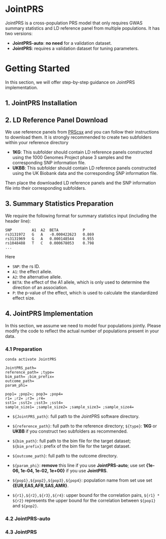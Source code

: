 # JointPRS
JointPRS is a cross-population PRS model that only requires GWAS summary statistics and LD reference panel from multiple populations. It has two versions: 
- **JointPRS-auto**: **no need** for a validation dataset.
- **JointPRS**: requires a validation dataset for tuning parameters. 

# Getting Started
In this section, we will offer step-by-step guidance on JointPRS implementation.

## 1. JointPRS Installation

## 2. LD Reference Panel Download
We use reference panels from [PRScsx](https://github.com/getian107/PRScsx#getting-started) and you can follow their instructions to download them. It is strongly recommended to create two subfolders within your reference directory

- **1KG**: This subfolder should contain LD reference panels constructed using the 1000 Genomes Project phase 3 samples and the corresponding SNP information file.
- **UKBB**: This subfolder should contain LD reference panels constructed using the UK Biobank data and the corresponding SNP information file.

Then place the downloaded LD reference panels and the SNP information file into their corresponding subfolders.

## 3. Summary Statistics Preparation
We require the following format for summary statistics input (including the header line):

```
SNP         A1  A2  BETA           P
rs3131972   G   A   -0.000422623   0.869
rs3131969   G   A   0.000148544    0.955
rs1048488   T   C   0.000678053    0.798
...
```

Here
- `SNP`: the rs ID.
-  `A1`: the effect allele.
-  `A2`: the alternative allele.
-  `BETA`: the effect of the A1 allele, which is only used to determine the direction of an association.
-  `P`: the p-value of the effect, which is used to calculate the standardized effect size.

## 4. JointPRS Implementation
In this section, we assume we need to model four populations jointly. Please modify the code to reflect the actual number of populations present in your data.

### 4.1 Preparation
```
conda activate JointPRS

JointPRS_path=
reference_path= ;type=
bim_path= ;bim_prefix=
outcome_path=
param_phi=

pop1= ;pop2=; pop3= ;pop4=
r1= ;r2= ;r3= ;r4=
sst1= ;sst2= ;sst3= ;sst4= 
sample_size1= ;sample_size2= ;sample_size3= ;sample_size4= 
```

- `${JointPRS_path}`: full path to the JointPRS software directory.
- `${reference_path}`: full path to the reference directory; `${type}`: **1KG** or **UKBB** if you construct two subfolders as recommended.
- `${bim_path}`: full path to the bim file for the target dataset; `${bim_prefix}`: prefix of the bim file for the target dataset.
- `${outcome_path}`: full path to the outcome directory.
- `${param_phi}`: **remove** this line if you use **JointPRS-auto**; use set **{1e-06, 1e-04, 1e-02, 1e+00}** if you use **JointPRS**.

- `${pop1},${pop2},${pop3},${pop4}`: population name from set use set **{EUR,EAS,AFR,SAS,AMR}**.
- `${r1},${r2},${r3},${r4}`: upper bound for the correlation pairs, `${r1} * ${r2}` represents the upper bound for the correlation between `${pop1}` and `${pop2}`.

### 4.2 JointPRS-auto


### 4.3 JointPRS

```

```
